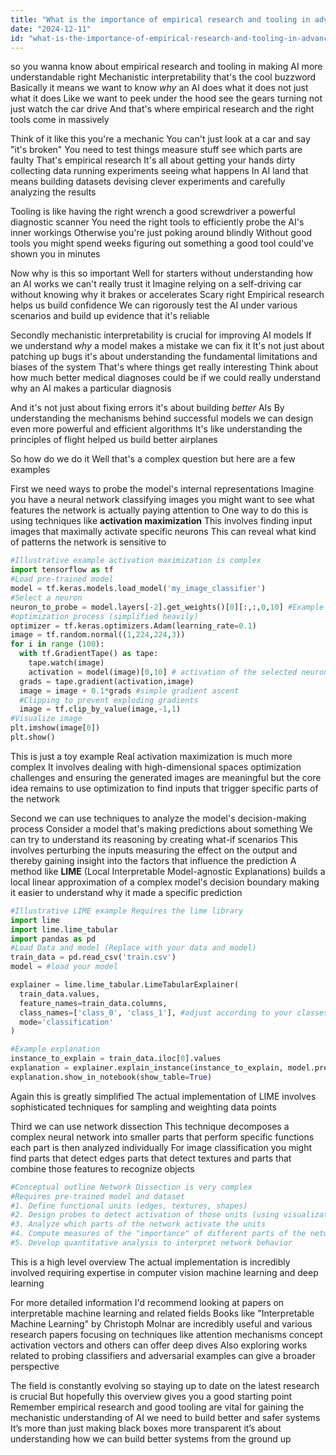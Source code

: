 ```yaml
---
title: "What is the importance of empirical research and tooling in advancing mechanistic interpretability?"
date: "2024-12-11"
id: "what-is-the-importance-of-empirical-research-and-tooling-in-advancing-mechanistic-interpretability"
---
```


 so you wanna know about empirical research and tooling in making AI more understandable right  Mechanistic interpretability that's the cool buzzword  Basically it means  we want to know *why* an AI does what it does not just what it does  Like  we want to peek under the hood see the gears turning not just watch the car drive  And that's where empirical research and the right tools come in massively

Think of it like this you're a mechanic  You can't just look at a car and say "it's broken"  You need to test things measure stuff see which parts are faulty  That's empirical research  It's all about getting your hands dirty collecting data running experiments seeing what happens  In AI land that means building datasets devising clever experiments and carefully analyzing the results

Tooling is like having the right wrench  a good screwdriver a powerful diagnostic scanner  You need the right tools to efficiently probe the AI's inner workings  Otherwise you're just poking around blindly  Without good tools you might spend weeks figuring out something a good tool could've shown you in minutes

Now why is this so important  Well for starters  without understanding how an AI works we can't really trust it  Imagine relying on a self-driving car without knowing why it brakes or accelerates  Scary right  Empirical research helps us build confidence  We can rigorously test the AI under various scenarios and build up evidence that it's reliable

Secondly mechanistic interpretability is crucial for improving AI models  If we understand *why* a model makes a mistake we can fix it  It's not just about patching up bugs  it's about understanding the fundamental limitations and biases of the system  That's where things get really interesting  Think about how much better medical diagnoses could be if we could really understand why an AI makes a particular diagnosis

And it's not just about fixing errors  it's about building *better* AIs  By understanding the mechanisms behind successful models we can design even more powerful and efficient algorithms  It's like understanding the principles of flight helped us build better airplanes

So how do we do it  Well  that's a complex question  but here are a few examples  

First  we need ways to probe the model's internal representations  Imagine you have a neural network classifying images  you might want to see what features the network is actually paying attention to  One way to do this is using techniques like **activation maximization**  This involves finding input images that maximally activate specific neurons  This can reveal what kind of patterns the network is sensitive to

```python
#Illustrative example activation maximization is complex
import tensorflow as tf
#Load pre-trained model
model = tf.keras.models.load_model('my_image_classifier')
#Select a neuron
neuron_to_probe = model.layers[-2].get_weights()[0][:,:,0,10] #Example layer and neuron
#optimization process (simplified heavily)
optimizer = tf.keras.optimizers.Adam(learning_rate=0.1)
image = tf.random.normal((1,224,224,3))
for i in range (100):
  with tf.GradientTape() as tape:
    tape.watch(image)
    activation = model(image)[0,10] # activation of the selected neuron
  grads = tape.gradient(activation,image)
  image = image + 0.1*grads #simple gradient ascent
  #Clipping to prevent exploding gradients
  image = tf.clip_by_value(image,-1,1)
#Visualize image
plt.imshow(image[0])
plt.show()

```

This is just a toy example  Real activation maximization is much more complex  It involves dealing with high-dimensional spaces  optimization challenges and ensuring the generated images are meaningful  but the core idea remains  to use optimization to find inputs that trigger specific parts of the network

Second  we can use techniques to analyze the model's decision-making process  Consider a model that's making predictions about something  We can try to understand its reasoning by creating what-if scenarios  This involves perturbing the inputs  measuring the effect on the output and thereby gaining insight into the factors that influence the prediction  A method like **LIME** (Local Interpretable Model-agnostic Explanations) builds a local linear approximation of a complex model's decision boundary  making it easier to understand why it made a specific prediction


```python
#Illustrative LIME example Requires the lime library
import lime
import lime.lime_tabular
import pandas as pd
#Load Data and model (Replace with your data and model)
train_data = pd.read_csv('train.csv')
model = #load your model

explainer = lime.lime_tabular.LimeTabularExplainer(
  train_data.values,
  feature_names=train_data.columns,
  class_names=['class_0', 'class_1'], #adjust according to your classes
  mode='classification'
)

#Example explanation
instance_to_explain = train_data.iloc[0].values
explanation = explainer.explain_instance(instance_to_explain, model.predict_proba)
explanation.show_in_notebook(show_table=True)
```


Again this is greatly simplified  The actual implementation of LIME involves sophisticated techniques for sampling and weighting data points


Third  we can use network dissection  This technique decomposes a complex neural network into smaller parts that perform specific functions  each part is then analyzed individually  For image classification you might find parts that detect edges  parts that detect textures and parts that combine those features to recognize objects


```python
#Conceptual outline Network Dissection is very complex
#Requires pre-trained model and dataset
#1. Define functional units (edges, textures, shapes)
#2. Design probes to detect activation of those units (using visualization techniques)
#3. Analyze which parts of the network activate the units
#4. Compute measures of the "importance" of different parts of the network for detection of the units
#5. Develop quantitative analysis to interpret network behavior
```

This is a high level overview  The actual implementation is incredibly involved  requiring expertise in computer vision machine learning and deep learning

For more detailed information  I'd recommend looking at papers on interpretable machine learning and related fields  Books like "Interpretable Machine Learning" by Christoph Molnar are incredibly useful  and various research papers focusing on techniques like attention mechanisms  concept activation vectors and others can offer deep dives  Also exploring  works related to  probing classifiers  and  adversarial examples can give a broader perspective

The field is constantly evolving  so staying up to date on the latest research is crucial  But hopefully this overview gives you a good starting point  Remember empirical research and good tooling are vital for gaining the mechanistic understanding of AI we need to build better and safer systems  It’s more than just making black boxes more transparent  it’s about understanding how we can build better systems from the ground up

